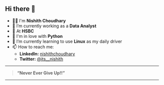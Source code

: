 ## Hi there 👋

- 👨‍💻 I'm **Nishith Choudhary**
- 🔭 I’m currently working as a **Data Analyst**
- 🏢 At **HSBC**
- 🐍 I'm in love with **Python**
- 🌱 I’m currently learning to use **Linux** as my daily driver
- 📫 How to reach me:
  - **LinkedIn:** [nishithchoudhary](https://www.linkedin.com/in/nishithchoudhary)
  - **Twitter:** [@its__nishith](https://x.com/its__nishith)
<!--
- 🤔 I’m looking for help with ...
- 💬 Ask me about ...
- 😄 Pronouns: ...
- ⚡ Fun fact: ...
- 👯 I’m looking to collaborate on ...

*Let’s build, automate, and innovate together!*

-->
---
> **“Never Ever Give Up!!”**
---

